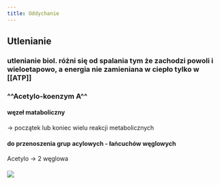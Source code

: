 ```yaml
---
title: Oddychanie
---
```


## Utlenianie
### utlenianie biol. różni się od spalania tym że zachodzi powoli i wieloetapowo, a energia nie zamieniana w ciepło tylko w [[ATP]]
### ^^Acetylo-koenzym A^^
#### węzeł mataboliczny
→ początek lub koniec wielu reakcji metabolicznych
#### do przenoszenia grup acylowych - łańcuchów węglowych
Acetylo → 2 węglowa
#### ![](https://media.discordapp.net/attachments/738092871021756817/836187282628280340/unknown.png?width=705&height=302)
####
